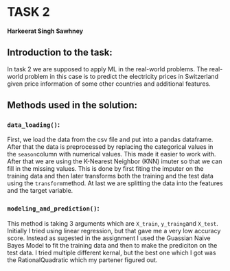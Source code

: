 # TASK 2
**Harkeerat Singh Sawhney**

## Introduction to the task:
In task 2 we are supposed to apply ML in the real-world problems. The real-world problem in this case is to predict the electricity prices in Switzerland given price information of some other countries and additional features.

## Methods used in the solution:
### `data_loading()`:
First, we load the data from the csv file and put into a pandas dataframe. After that the data is preprocessed by replacing the categorical values in the `season`column with numerical values. This made it easier to work with. After that we are using the K-Nearest Neighbor (KNN) imuter so that we can fill in the missing values. This is done by first fiting the imputer on the training data and then later transforms both the training and the test data using the `transform`method. At last we are splitting the data into the features and the target variable.

### `modeling_and_prediction()`:


This method is taking 3 arguments which are `X_train`, `y_traing`and `X_test`. Initially I tried using linear regression, but that gave me a very low accuracy score. Instead as sugested in the assignment I used the Guassian Naive Bayes Model to fit the training data and then to make the prediciton on the test data. I tried multiple different kernal, but the best one which I got was the RationalQuadratic which my partener figured out.